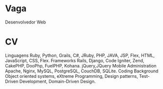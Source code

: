 Vaga
====

Desenvolvedor Web

CV
==

Linguagens
Ruby, Python, Grails, C#, JRuby, PHP, JAVA, JSP, Flex, HTML, JavaScript, CSS, Flex.
Frameworks
Rails, Django, Code Igniter, Zend, CakePHP, DooPhp, FuelPHP, Kohana.
jQuery,JQuery Mobile
Administration
Apache, Nginx, MySQL, PostgreSQL, CouchDB, SQLite.
Coding Background
Object oriented systems, eXtreme Programming, Design patterns, Test-Driven Development, Domain-Driven Design.
